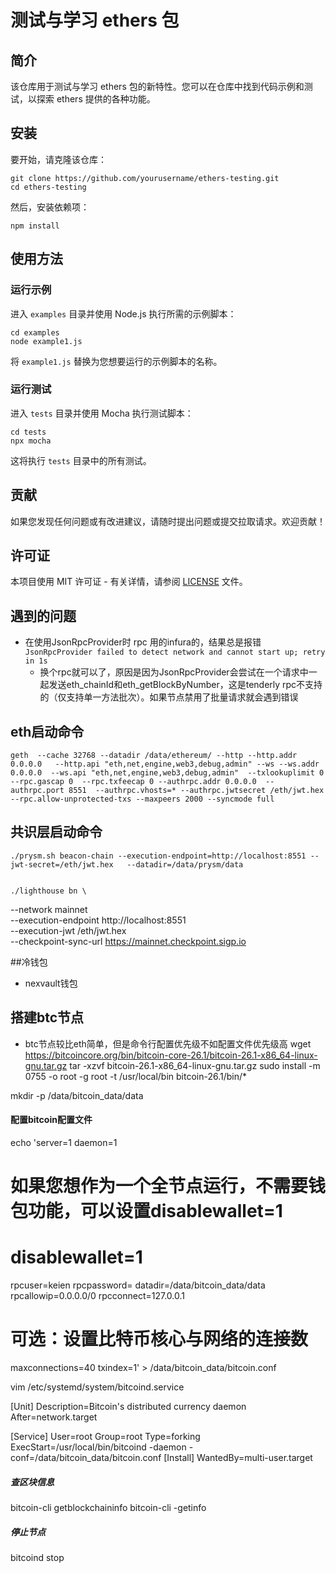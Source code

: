 # 测试与学习 ethers 包

## 简介

该仓库用于测试与学习 ethers 包的新特性。您可以在仓库中找到代码示例和测试，以探索 ethers 提供的各种功能。

## 安装

要开始，请克隆该仓库：

```
git clone https://github.com/yourusername/ethers-testing.git
cd ethers-testing
```

然后，安装依赖项：

```
npm install
```

## 使用方法

### 运行示例

进入 `examples` 目录并使用 Node.js 执行所需的示例脚本：

```
cd examples
node example1.js
```

将 `example1.js` 替换为您想要运行的示例脚本的名称。

### 运行测试

进入 `tests` 目录并使用 Mocha 执行测试脚本：

```
cd tests
npx mocha
```

这将执行 `tests` 目录中的所有测试。

## 贡献

如果您发现任何问题或有改进建议，请随时提出问题或提交拉取请求。欢迎贡献！

## 许可证

本项目使用 MIT 许可证 - 有关详情，请参阅 [LICENSE](LICENSE) 文件。


## 遇到的问题

- 在使用JsonRpcProvider时 rpc 用的infura的，结果总是报错
    ```JsonRpcProvider failed to detect network and cannot start up; retry in 1s```
    -  换个rpc就可以了，原因是因为JsonRpcProvider会尝试在一个请求中一起发送eth_chainId和eth_getBlockByNumber，这是tenderly rpc不支持的（仅支持单一方法批次）。如果节点禁用了批量请求就会遇到错误



## eth启动命令
    geth  --cache 32768 --datadir /data/ethereum/ --http --http.addr 0.0.0.0   --http.api "eth,net,engine,web3,debug,admin" --ws --ws.addr 0.0.0.0  --ws.api "eth,net,engine,web3,debug,admin"  --txlookuplimit 0  --rpc.gascap 0  --rpc.txfeecap 0 --authrpc.addr 0.0.0.0  --authrpc.port 8551  --authrpc.vhosts=* --authrpc.jwtsecret /eth/jwt.hex --rpc.allow-unprotected-txs --maxpeers 2000 --syncmode full


## 共识层启动命令

    ./prysm.sh beacon-chain --execution-endpoint=http://localhost:8551 --jwt-secret=/eth/jwt.hex   --datadir=/data/prysm/data 


    ./lighthouse bn \
  --network mainnet \
  --execution-endpoint http://localhost:8551 \
  --execution-jwt /eth/jwt.hex \
  --checkpoint-sync-url https://mainnet.checkpoint.sigp.io 









##冷钱包


- nexvault钱包





## 搭建btc节点
  - btc节点较比eth简单，但是命令行配置优先级不如配置文件优先级高
wget https://bitcoincore.org/bin/bitcoin-core-26.1/bitcoin-26.1-x86_64-linux-gnu.tar.gz
tar -xzvf bitcoin-26.1-x86_64-linux-gnu.tar.gz
sudo install -m 0755 -o root -g root -t /usr/local/bin bitcoin-26.1/bin/*

mkdir -p /data/bitcoin_data/data


#### 配置bitcoin配置文件
echo 'server=1
daemon=1
# 如果您想作为一个全节点运行，不需要钱包功能，可以设置disablewallet=1
# disablewallet=1
rpcuser=keien
rpcpassword=
datadir=/data/bitcoin_data/data
rpcallowip=0.0.0.0/0
rpcconnect=127.0.0.1
# 可选：设置比特币核心与网络的连接数
maxconnections=40
txindex=1' >  /data/bitcoin_data/bitcoin.conf


vim /etc/systemd/system/bitcoind.service

[Unit]
Description=Bitcoin's distributed currency daemon
After=network.target

[Service]
User=root
Group=root
Type=forking
ExecStart=/usr/local/bin/bitcoind -daemon -conf=/data/bitcoin_data/bitcoin.conf
[Install]
WantedBy=multi-user.target


##### 查区块信息
 bitcoin-cli getblockchaininfo
 bitcoin-cli -getinfo


 ##### 停止节点
 bitcoind stop

 